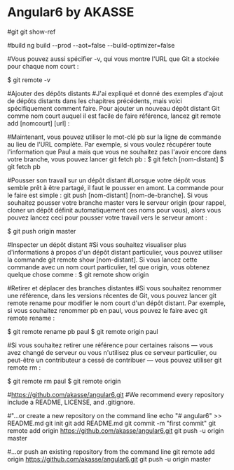 # Angular6 by AKASSE 

#git
git show-ref

#build 
ng build --prod --aot=false --build-optimizer=false

#Vous pouvez aussi spécifier -v, qui vous montre l'URL que Git a stockée pour chaque nom court :

$ git remote -v


#Ajouter des dépôts distants
#J'ai expliqué et donné des exemples d'ajout de dépôts distants dans les chapitres précédents, mais voici spécifiquement comment faire. Pour ajouter un nouveau dépôt distant Git comme nom court auquel il est facile de faire référence, 
lancez git remote add [nomcourt] [url] :


#Maintenant, vous pouvez utiliser le mot-clé pb sur la ligne de commande au lieu de l'URL complète. Par exemple, si vous voulez récupérer toute l'information que Paul a mais que vous ne souhaitez pas l'avoir encore dans votre branche, vous pouvez lancer git fetch pb :
$ git fetch [nom-distant]
$ git fetch pb



#Pousser son travail sur un dépôt distant
#Lorsque votre dépôt vous semble prêt à être partagé, il faut le pousser en amont. La commande pour le faire est simple : git push [nom-distant] [nom-de-branche]. Si vous souhaitez pousser votre branche master vers le serveur origin (pour rappel, cloner un dépôt définit automatiquement ces noms pour vous), alors vous pouvez lancez ceci pour pousser votre travail vers le serveur amont :

$ git push origin master



#Inspecter un dépôt distant
#Si vous souhaitez visualiser plus d'informations à propos d'un dépôt distant particulier, vous pouvez utiliser la commande git remote show [nom-distant]. Si vous lancez cette commande avec un nom court particulier, tel que origin, vous obtenez quelque chose comme :
$ git remote show origin


#Retirer et déplacer des branches distantes
#Si vous souhaitez renommer une référence, dans les versions récentes de Git, vous pouvez lancer git remote rename pour modifier le nom court d'un dépôt distant. Par exemple, si vous souhaitez renommer pb en paul, vous pouvez le faire avec git remote rename :

$ git remote rename pb paul
$ git remote
origin
paul


#Si vous souhaitez retirer une référence pour certaines raisons — vous avez changé de serveur ou vous n'utilisez plus ce serveur particulier, ou peut-être un contributeur a cessé de contribuer — vous pouvez utiliser git remote rm :

$ git remote rm paul
$ git remote
origin

#https://github.com/akasse/angular6.git
#We recommend every repository include a README, LICENSE, and .gitignore.


#"…or create a new repository on the command line
echo "# angular6" >> README.md
git init
git add README.md
git commit -m "first commit"
git remote add origin https://github.com/akasse/angular6.git
git push -u origin master

#…or push an existing repository from the command line
git remote add origin https://github.com/akasse/angular6.git
git push -u origin master
